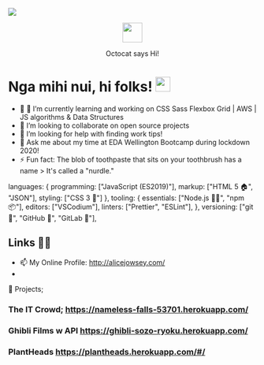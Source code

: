 ![](https://images.unsplash.com/photo-1553123428-247ffbd12d90?ixlib=rb-1.2.1&ixid=eyJhcHBfaWQiOjEyMDd9&auto=format&fit=crop&w=1500&q=80)

<div align="center">
	<a target="_blank" rel="noopener noreferrer" href="https://camo.githubusercontent.com/b924cbb7e3477ddebd28850481722f5a2cebd822/68747470733a2f2f656e74657270726973652e6769746875622e636f6d2f6173736574732f7370696e6e6572732f6f63746f6361742d7370696e6e65722d3132382d323661343433333339313738353463363739346435356561633934376231323737666365643534663166363063356466356439333433316462383735336263352e676966"><img src="https://camo.githubusercontent.com/b924cbb7e3477ddebd28850481722f5a2cebd822/68747470733a2f2f656e74657270726973652e6769746875622e636f6d2f6173736574732f7370696e6e6572732f6f63746f6361742d7370696e6e65722d3132382d323661343433333339313738353463363739346435356561633934376231323737666365643534663166363063356466356439333433316462383735336263352e676966" data-canonical-src="https://enterprise.github.com/assets/spinners/octocat-spinner-128-26a44333917854c6794d55eac947b1277fced54f1f60c5df5d93431db8753bc5.gif" style="max-width:100%;" width="40" height="40"></a>
	<p>Octocat says Hi!</p>
</div>


# Nga mihi nui, hi folks! <img src="https://raw.githubusercontent.com/MartinHeinz/MartinHeinz/master/wave.gif" width="30px">


- 🔭 🌱 I’m currently learning and working on CSS Sass Flexbox Grid | AWS | JS algorithms & Data Structures
- 👯 I’m looking to collaborate on open source projects
- 🤔 I’m looking for help with finding work tips!
- 💬 Ask me about my time at EDA Wellington Bootcamp during lockdown 2020!
- ⚡ Fun fact: The blob of toothpaste that sits on your toothbrush has a name > It's called a "nurdle." 

 languages: {
        programming: ["JavaScript (ES2019)"],
        markup: ["HTML 5 🏠", "JSON"],
        styling: ["CSS 3 💅"]
    }, 
 tooling: {
        essentials: ["Node.js 🐢🚀", "npm 📦"],
        editors: ["VSCodium"],
        linters: ["Prettier", "ESLint"],
    },
versioning: ["git 🍴", "GitHub 🐙", "GitLab 🦊"],

## Links 🔗💬
- 📫 My Online Profile: http://alicejowsey.com/
- 

🔭 Projects; 
### The IT Crowd; https://nameless-falls-53701.herokuapp.com/
### Ghibli Films w API https://ghibli-sozo-ryoku.herokuapp.com/
### PlantHeads https://plantheads.herokuapp.com/#/



